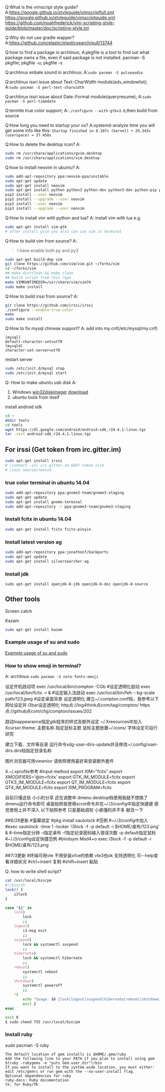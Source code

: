 Q:What is the vimscript style guide?
A:https://google.github.io/styleguide/vimscriptfull.xml
  https://google.github.io/styleguide/vimscriptguide.xml
  https://github.com/noahfrederick/vim-scripting-style-guide/blob/master/doc/scripting-style.txt

Q:Why do not use gradle wapper?
A:https://github.com/elastic/elasticsearch/pull/13744

Q:how to find a package in archlinux;
A:pkgfile is a tool to find out what package owns a file, even if said package is not installed. pacman -S pkgfile; pkgfile -u; pkgfile -s <file>

Q:archlinux enbale sound in archlinux;
A:`sudo pacman -S pulseaudio`

Q:archlinux issri issue about Text::CharWidth module(adv_windowlist);
A:`sudo pacman -S perl-text-charwidth`

Q:archlinux issri issue about Date::Format module(queryresume);
A:`sudo pacman -S perl-timedate`

Q:termite true color support;
A:`./configure --with-gtk=3.0`,then build from source

Q:How long you need to startup your os?
A:systemd-analyze time
you will get some info like this:
`Startup finished in 8.107s (kernel) + 29.343s (userspace) = 37.450s`

Q:How to delete the desktop icon?
A:
```bash
sudo rm /usr/share/applications/gvim.desktop
sudo rm /usr/share/applications/vim.desktop
```

Q:how to install neovim in ubuntu?
A:
```bash
sudo add-apt-repository ppa:neovim-ppa/unstable
sudo apt-get update
sudo apt-get install neovim
sudo apt-get install python python3 python-dev python3-dev python-pip python3-pip
pip2 install --user neovim
pip2 install --upgrade --user neovim
pip3 install --user neovim
pip3 install --upgrade --user neovim
```

Q:How to install vim with python and lua?
A:
install vim with lua e.g.
```sh
sudo apt-get install vim-gtk
# after install gvim you also can use vim in terminal
```

Q:How to build vim from source?
A:
> I have enable both py and py3
```bash
sudo apt-get build-dep vim
git clone https://github.com/vim/vim.git ~/forks/vim
cd ~/forks/vim
## make distclean && make clean
## build script from this repo
make VIMRUNTIMEDIR=/usr/share/vim/vim74
sudo make install
```

Q:How to build irssi from source?
A:
```sh
git clone https://github.com/irssi/irssi
./configure --enable-true-color
make
sudo make install
```

Q:How to fix mysql chinese support?
A:
add into my.cnf(/etc/mysql/my.cnf)
```
[mysql]
default-character-set=utf8
[mysqld]
character-set-server=utf8
```
restart server
```sh
sudo /etc/init.d/mysql stop
sudo /etc/init.d/mysql start
```

Q: How to make ubuntu usb disk
A:
1. Windows [win32diskimager](https://wiki.ubuntu.com/Win32DiskImager/)  [download](https://sourceforge.net/projects/win32diskimager/files/latest/download?source=navbar)
2. ubuntu tools from itself


install android sdk
```sh
cd ~
mkdir tools
cd tools
wget https://dl.google.com/android/android-sdk_r24.4.1-linux.tgz
tar -zxvf android-sdk_r24.4.1-linux.tgz
```





## For irssi (Get token from irc.gitter.im)
```sh
sudo apt-get install irssi
# /connect -ssl irc.gitter.im 6697 token nick
# /join neovim/neovim
```


### true color terminal in ubuntu 14.04
```sh
sudo add-apt-repository ppa:gnome3-team/gnome3-staging
sudo apt-get update
sudo apt-get install gnome-terminal
sudo add-apt-repository -r ppa:gnome3-team/gnome3-staging

```

### Install fcitx in ubuntu 14.04

```sh
sudo apt-get install fcitx fcitx-pinyin
```

### Install latest version ag
```sh
sudo add-apt-repository ppa:jonathonf/backports
sudo apt-get update
sudo apt-get install silversearcher-ag
```
### Install jdk

 `sudo apt-get install openjdk-8-jdk openjdk-8-doc openjdk-8-source`

## Other tools

Screen catch

Kazam
```sh
sudo apt-get install kazam
```

### Example usage of su and sudo
[Example usage of su and sudo](http://zebralinux.blog.51cto.com/8627088/1369301)


### How to show emoji in terminal?
A: archlinux `sudo pacman -S noto-fonts-emoji`

设定开机啟动项
exec /usr/local/bin/compton -CGb #设定透明化啟动
exec /usr/local/bin/fcitx -r & #设定输入法啟动
exec /usr/local/bin/feh --bg-scale  path/123.jpeg  #设定桌面背景
设定透明化
建立~/.compton.conf档，我参考以下网址设定并  i3bar设定透明化
http点://log4think点com/tag/compton/
https点://github点com/chjj/compton/issues/202

啟动lxappearance指定gtk程序的样式及额外设定
~/.Xresources中加入    Xcursor.theme: 主题名称   指定鼠标主题  鼠标主题放置~/.icons/  字体设定可自行研究

建立下载、文件等目录
运行命令xdg-user-dirs-update并且修改~/.config/user-dirs.dirs档指定目录名称

图片浏览器可用viewnior   请依照使用喜好来安装额外套件

4.~/.xprofile参考
#input method
export XIM="fcitx"
export XMODIFIERS='@im=fcitx'
export GTK_IM_MODULE=fcitx
export GTK3_IM_MODULE=fcitx
export QT_IM_MODULE=fcitx
export QT4_IM_MODULE=fcitx
export XIM_PROGRAM=fcitx

目前只懂这些   小小的分享   还在调整中   dmenu desktop档使用我就不想搞了   dmenu运行命令即可
桌面拍照我使用scrot命令并在~/.i3/config中指定快捷键  感觉使用上并不深入   以下拍照参考  只是基础调校
小弟懂的并不多  献丑一下


##6/28更新
#萤幕锁定
#pkg install xautolock
#范例
#~/.i3/config中加入
#exec xautolock -time 1 -locker 'i3lock -f -p default -i $HOME/桌布/123.png' &
#-time指定分钟  -i指定桌布  -f指定纪录密码输入错误次数  -p default指定鼠标
#~/.i3/config设定快捷范例
#bindsym Mod4+o exec i3lock -f -p default -i $HOME/桌布/123.png

##7/3更新
#终端可用vte   不用安装xfce的依赖   vte3也ok   支持透明化  可--help查看详细状况
#ctrl+insert 复制
#shift+insert 黏贴

Q: how to write shell script?

```sh
cat /usr/local/bin/pm
#!/bin/sh
lock() {
    i3lock
}

case "$1" in
    lock)
        lock
        ;;
    logout)
        i3-msg exit
        ;;
    suspend)
        lock && systemctl suspend
        ;;
    hibernate)
        lock && systemctl hibernate
        ;;
    reboot)
        systemctl reboot
        ;;
    shutdown)
        systemctl poweroff
        ;;
    *)
        echo "Usage: $0 {lock|logout|suspend|hibernate|reboot|shutdown}"
        exit 2
esac

exit 0
$ sudo chmod 755 /usr/local/bin/pm
```

### Install ruby

sudo pacman -S ruby
```
The default location of gem installs is $HOME/.gem/ruby
Add the following line to your PATH if you plan to install using gem
$(ruby -rubygems -e "puts Gem.user_dir")/bin
If you want to install to the system wide location, you must either:
edit /etc/gemrc or run gem with the --no-user-install flag.
Optional dependencies for ruby
ruby-docs: Ruby documentation
tk: for Ruby/TK
```

